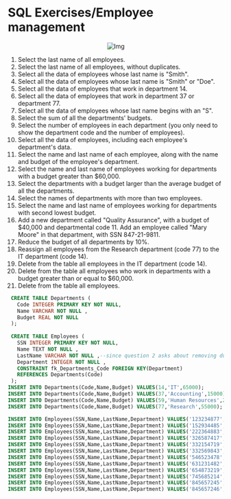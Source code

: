 # SQL Exercises/Employee management

<div style="text-align:center;">
    <img src="https://imgur.com/2F92hsv.png" alt="Img">
</div>

1. Select the last name of all employees.
2. Select the last name of all employees, without duplicates.
3. Select all the data of employees whose last name is "Smith".
4. Select all the data of employees whose last name is "Smith" or "Doe".
5. Select all the data of employees that work in department 14.
6. Select all the data of employees that work in department 37 or department 77.
7. Select all the data of employees whose last name begins with an "S".
8. Select the sum of all the departments' budgets.
9. Select the number of employees in each department (you only need to show the department code and the number of employees).
10. Select all the data of employees, including each employee's department's data.
11. Select the name and last name of each employee, along with the name and budget of the employee's department.
12. Select the name and last name of employees working for departments with a budget greater than $60,000.
13. Select the departments with a budget larger than the average budget of all the departments.
14. Select the names of departments with more than two employees.
15. Select the name and last name of employees working for departments with second lowest budget.
16. Add a new department called "Quality Assurance", with a budget of $40,000 and departmental code 11. Add an employee called "Mary Moore" in that department, with SSN 847-21-9811.
17. Reduce the budget of all departments by 10%.
18. Reassign all employees from the Research department (code 77) to the IT department (code 14).
19. Delete from the table all employees in the IT department (code 14).
20. Delete from the table all employees who work in departments with a budget greater than or equal to $60,000.
21. Delete from the table all employees.

```sql
 CREATE TABLE Departments (
   Code INTEGER PRIMARY KEY NOT NULL,
   Name VARCHAR NOT NULL ,
   Budget REAL NOT NULL 
 );
 
 CREATE TABLE Employees (
   SSN INTEGER PRIMARY KEY NOT NULL,
   Name TEXT NOT NULL ,
   LastName VARCHAR NOT NULL ,--since question 2 asks about removing duplicate - text must be converted if the answer is using distinct
   Department INTEGER NOT NULL , 
   CONSTRAINT fk_Departments_Code FOREIGN KEY(Department) 
   REFERENCES Departments(Code)
 );
INSERT INTO Departments(Code,Name,Budget) VALUES(14,'IT',65000);
INSERT INTO Departments(Code,Name,Budget) VALUES(37,'Accounting',15000);
INSERT INTO Departments(Code,Name,Budget) VALUES(59,'Human Resources',240000);
INSERT INTO Departments(Code,Name,Budget) VALUES(77,'Research',55000);

INSERT INTO Employees(SSN,Name,LastName,Department) VALUES('123234877','Michael','Rogers',14);
INSERT INTO Employees(SSN,Name,LastName,Department) VALUES('152934485','Anand','Manikutty',14);
INSERT INTO Employees(SSN,Name,LastName,Department) VALUES('222364883','Carol','Smith',37);
INSERT INTO Employees(SSN,Name,LastName,Department) VALUES('326587417','Joe','Stevens',37);
INSERT INTO Employees(SSN,Name,LastName,Department) VALUES('332154719','Mary-Anne','Foster',14);
INSERT INTO Employees(SSN,Name,LastName,Department) VALUES('332569843','George','O''Donnell',77);
INSERT INTO Employees(SSN,Name,LastName,Department) VALUES('546523478','John','Doe',59);
INSERT INTO Employees(SSN,Name,LastName,Department) VALUES('631231482','David','Smith',77);
INSERT INTO Employees(SSN,Name,LastName,Department) VALUES('654873219','Zacary','Efron',59);
INSERT INTO Employees(SSN,Name,LastName,Department) VALUES('745685214','Eric','Goldsmith',59);
INSERT INTO Employees(SSN,Name,LastName,Department) VALUES('845657245','Elizabeth','Doe',14);
INSERT INTO Employees(SSN,Name,LastName,Department) VALUES('845657246','Kumar','Swamy',14);
